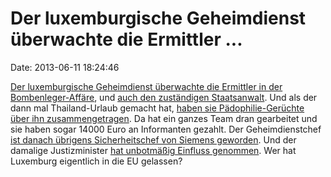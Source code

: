 Der luxemburgische Geheimdienst überwachte die Ermittler \...
=============================================================

Date: 2013-06-11 18:24:46

[Der luxemburgische Geheimdienst überwachte die Ermittler in der
Bombenleger-Affäre](http://www.lessentiel.lu/de/news/dossier/bommeleeer/story/Geheimdienst-ueberwachte-Ermittler-21118938),
und [auch den zuständigen
Staatsanwalt](http://www.lessentiel.lu/de/news/luxemburg/story/17807079).
Und als der dann mal Thailand-Urlaub gemacht hat, [haben sie
Pädophilie-Gerüchte über ihn
zusammengetragen](http://www.wort.lu/de/view/radio-100-7-srel-hat-paedophilie-akte-zusammengestellt-51b5d707e4b0e794460f94bf).
Da hat ein ganzes Team dran gearbeitet und sie haben sogar 14000 Euro an
Informanten gezahlt. Der Geheimdienstchef [ist danach übrigens
Sicherheitschef von Siemens
geworden](http://ml.spiegel.de/article.do?id=664851). Und der damalige
Justizminister [hat unbotmäßig Einfluss
genommen](http://www.lessentiel.lu/de/news/luxemburg/story/30213646).
Wer hat Luxemburg eigentlich in die EU gelassen?
